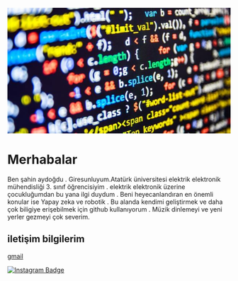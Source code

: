 ![Lorem picsum gorsel](2.jpg)

# Merhabalar 
Ben şahin aydoğdu . Giresunluyum.Atatürk üniversitesi elektrik elektronik mühendisliği 3. sınıf öğrencisiyim . elektrik elektronik üzerine çocukluğumdan bu yana ilgi duydum . Beni heyecanlandıran en önemli konular ise Yapay zeka ve robotik . Bu alanda kendimi geliştirmek ve daha çok biligiye erişebilmek için github kullanıyorum .
Müzik dinlemeyi ve yeni yerler gezmeyi çok severim.  

## iletişim bilgilerim 
[gmail](https://shndgd2828@gmail.com)

[![Instagram Badge](https://img.shields.io/badge/-Instagram-C13584?style=flat-quare&labelColor=C13584&logo=instagram&logoColor=white&link=link)](https://www.instagram.com/aydogdusahin/)
